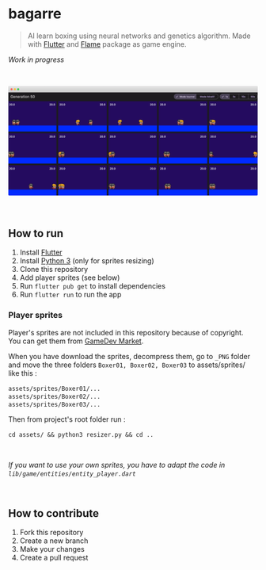 # bagarre

>AI learn boxing using neural networks and genetics algorithm.
Made with [Flutter](https://flutter.dev/) and [Flame](https://pub.dev/packages/flame) package as game engine.

*Work in progress*

<br />

![home screen](screenshots/home.png)

<br />

## How to run

1. Install [Flutter](https://flutter.dev/docs/get-started/install)
2. Install [Python 3](https://www.python.org/downloads/) (only for sprites resizing)
3. Clone this repository
4. Add player sprites (see below)
5. Run `flutter pub get` to install dependencies
6. Run `flutter run` to run the app

### Player sprites
  
Player's sprites are not included in this repository because of copyright. You can get them from [GameDev Market](https://www.gamedevmarket.net/asset/boxer-game-sprites-01/).

When you have download the sprites, decompress them, go to `_PNG` folder and move the three folders `Boxer01, Boxer02, Boxer03` to assets/sprites/ like this :

```
assets/sprites/Boxer01/...
assets/sprites/Boxer02/...
assets/sprites/Boxer03/...
```

Then from project's root folder run :

```
cd assets/ && python3 resizer.py && cd ..
```

<br />

*If you want to use your own sprites, you have to adapt the code in `lib/game/entities/entity_player.dart`*

<br />

## How to contribute

1. Fork this repository
2. Create a new branch
3. Make your changes
4. Create a pull request